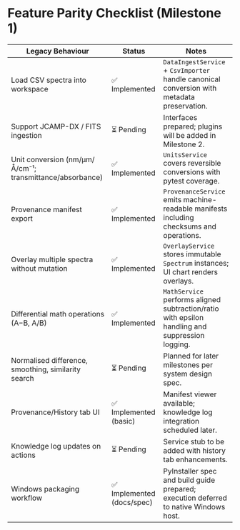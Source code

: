 # Feature Parity Checklist (Milestone 1)

| Legacy Behaviour | Status | Notes |
| --- | --- | --- |
| Load CSV spectra into workspace | ✅ Implemented | `DataIngestService` + `CsvImporter` handle canonical conversion with metadata preservation. |
| Support JCAMP-DX / FITS ingestion | ⏳ Pending | Interfaces prepared; plugins will be added in Milestone 2. |
| Unit conversion (nm/µm/Å/cm⁻¹; transmittance/absorbance) | ✅ Implemented | `UnitsService` covers reversible conversions with pytest coverage. |
| Provenance manifest export | ✅ Implemented | `ProvenanceService` emits machine-readable manifests including checksums and operations. |
| Overlay multiple spectra without mutation | ✅ Implemented | `OverlayService` stores immutable `Spectrum` instances; UI chart renders overlays. |
| Differential math operations (A−B, A/B) | ✅ Implemented | `MathService` performs aligned subtraction/ratio with epsilon handling and suppression logging. |
| Normalised difference, smoothing, similarity search | ⏳ Pending | Planned for later milestones per system design spec. |
| Provenance/History tab UI | ✅ Implemented (basic) | Manifest viewer available; knowledge log integration scheduled later. |
| Knowledge log updates on actions | ⏳ Pending | Service stub to be added with history tab enhancements. |
| Windows packaging workflow | ✅ Implemented (docs/spec) | PyInstaller spec and build guide prepared; execution deferred to native Windows host. |
